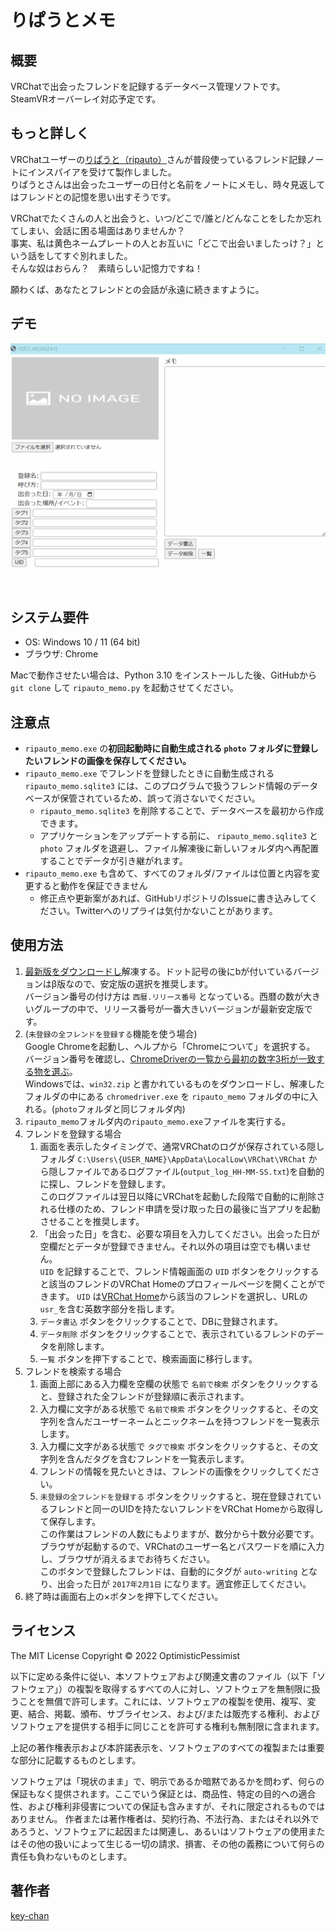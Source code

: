 りぱうとメモ
====

## 概要
VRChatで出会ったフレンドを記録するデータベース管理ソフトです。  
SteamVRオーバーレイ対応予定です。

## もっと詳しく
VRChatユーザーの[りぱうと（ripauto）](https://vrchat.com/home/user/usr_990e1d41-3fdb-49ae-a3a0-16b145cb7c02)さんが普段使っているフレンド記録ノートにインスパイアを受けて製作しました。  
りぱうとさんは出会ったユーザーの日付と名前をノートにメモし、時々見返してはフレンドとの記憶を思い出すそうです。  

VRChatでたくさんの人と出会うと、いつ/どこで/誰と/どんなことをしたか忘れてしまい、会話に困る場面はありませんか？  
事実、私は黄色ネームプレートの人とお互いに「どこで出会いましたっけ？」という話をしてすぐ別れました。  
そんな奴はおらん？　素晴らしい記憶力ですね！

願わくば、あなたとフレンドとの会話が永遠に続きますように。

## デモ
![Demo](RipautoDemo.gif)

## システム要件
- OS: Windows 10 / 11 (64 bit)
- ブラウザ: Chrome

Macで動作させたい場合は、Python 3.10 をインストールした後、GitHubから `git clone` して `ripauto_memo.py` を起動させてください。

## 注意点
- `ripauto_memo.exe` の**初回起動時に自動生成される `photo` フォルダに登録したいフレンドの画像を保存してください。**
- `ripauto_memo.exe` でフレンドを登録したときに自動生成される `ripauto_memo.sqlite3` には、このプログラムで扱うフレンド情報のデータベースが保管されているため、誤って消さないでください。
  - `ripauto_memo.sqlite3` を削除することで、データベースを最初から作成できます。
  - アプリケーションをアップデートする前に、 `ripauto_memo.sqlite3` と `photo` フォルダを退避し、ファイル解凍後に新しいフォルダ内へ再配置することでデータが引き継がれます。
- `ripauto_memo.exe` も含めて、すべてのフォルダ/ファイルは位置と内容を変更すると動作を保証できません
  - 修正点や更新案があれば、GitHubリポジトリのIssueに書き込みしてください。Twitterへのリプライは気付かないことがあります。

## 使用方法
1. [最新版をダウンロードし](https://github.com/OptimisticPessimist/RipautoMemo/tags)解凍する。ドット記号の後にbが付いているバージョンはβ版なので、安定版の選択を推奨します。  
   バージョン番号の付け方は `西暦.リリース番号` となっている。西暦の数が大きいグループの中で、リリース番号が一番大きいバージョンが最新安定版です。
2. (`未登録の全フレンドを登録する`機能を使う場合)  
   Google Chromeを起動し、ヘルプから「Chromeについて」を選択する。  
   バージョン番号を確認し、[ChromeDriverの一覧から最初の数字3桁が一致する物を選ぶ](https://chromedriver.chromium.org/downloads)。  
   Windowsでは、`win32.zip` と書かれているものをダウンロードし、解凍したフォルダの中にある `chromedriver.exe` を `ripauto_memo` フォルダの中に入れる。(`photo`フォルダと同じフォルダ内)
3. `ripauto_memo`フォルダ内の`ripauto_memo.exe`ファイルを実行する。
4. フレンドを登録する場合
   1. 画面を表示したタイミングで、通常VRChatのログが保存されている隠しフォルダ `C:\Users\{USER_NAME}\AppData\LocalLow\VRChat\VRChat` から隠しファイルであるログファイル(`output_log_HH-MM-SS.txt`)を自動的に探し、フレンドを登録します。  
      このログファイルは翌日以降にVRChatを起動した段階で自動的に削除される仕様のため、フレンド申請を受け取った日の最後に当アプリを起動させることを推奨します。
   2. 「出会った日」を含む、必要な項目を入力してください。出会った日が空欄だとデータが登録できません。それ以外の項目は空でも構いません。    
       `UID` を記録することで、フレンド情報画面の `UID` ボタンをクリックすると該当のフレンドのVRChat Homeのプロフィールページを開くことができます。
       `UID` は[VRChat Home](https://vrchat.com/home/)から該当のフレンドを選択し、URLの `usr_`を含む英数字部分を指します。  
   3. `データ書込` ボタンをクリックすることで、DBに登録されます。
   4. `データ削除` ボタンをクリックすることで、表示されているフレンドのデータを削除します。
   5. `一覧` ボタンを押下することで、検索画面に移行します。
5. フレンドを検索する場合
   1. 画面上部にある入力欄を空欄の状態で `名前で検索` ボタンをクリックすると、登録された全フレンドが登録順に表示されます。
   2. 入力欄に文字がある状態で `名前で検索` ボタンをクリックすると、その文字列を含んだユーザーネームとニックネームを持つフレンドを一覧表示します。
   3. 入力欄に文字がある状態で `タグで検索` ボタンをクリックすると、その文字列を含んだタグを含むフレンドを一覧表示します。
   4. フレンドの情報を見たいときは、フレンドの画像をクリックしてください。
   5. `未登録の全フレンドを登録する` ボタンをクリックすると、現在登録されているフレンドと同一のUIDを持たないフレンドをVRChat Homeから取得して保存します。  
      この作業はフレンドの人数にもよりますが、数分から十数分必要です。ブラウザが起動するので、VRChatのユーザー名とパスワードを順に入力し、ブラウザが消えるまでお待ちください。  
      このボタンで登録したフレンドは、自動的にタグが `auto-writing` となり、出会った日が `2017年2月1日` になります。適宜修正してください。
6. 終了時は画面右上の×ボタンを押下してください。


## ライセンス
The MIT License
Copyright © 2022 OptimisticPessimist

以下に定める条件に従い、本ソフトウェアおよび関連文書のファイル（以下「ソフトウェア」）の複製を取得するすべての人に対し、ソフトウェアを無制限に扱うことを無償で許可します。これには、ソフトウェアの複製を使用、複写、変更、結合、掲載、頒布、サブライセンス、および/または販売する権利、およびソフトウェアを提供する相手に同じことを許可する権利も無制限に含まれます。

上記の著作権表示および本許諾表示を、ソフトウェアのすべての複製または重要な部分に記載するものとします。

ソフトウェアは「現状のまま」で、明示であるか暗黙であるかを問わず、何らの保証もなく提供されます。ここでいう保証とは、商品性、特定の目的への適合性、および権利非侵害についての保証も含みますが、それに限定されるものではありません。 作者または著作権者は、契約行為、不法行為、またはそれ以外であろうと、ソフトウェアに起因または関連し、あるいはソフトウェアの使用またはその他の扱いによって生じる一切の請求、損害、その他の義務について何らの責任も負わないものとします。

## 著作者
[key-chan](new.folder.booth@gmail.com)
